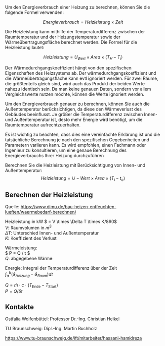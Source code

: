 Um den Energieverbrauch einer Heizung zu berechnen, können Sie die folgende Formel verwenden:

$$Energieverbrauch = Heizleistung \times Zeit$$

Die Heizleistung kann mithilfe der Temperaturdifferenz zwischen der Raumtemperatur und der Heizungstemperatur sowie der Wärmeübertragungsfläche berechnet werden. Die Formel für die Heizleistung lautet:

$$Heizleistung = U_{Wert} \times Area \times (T_H - T_i)$$

Der Wärmedurchgangskoeffizient hängt von den spezifischen Eigenschaften des Heizsystems ab. Der wärmedurchgangskoeffizient und die Wärmeübertragungsfläche kann evtl ignoriert werden. Für zwei Räume, die größtenteils gleich sind, wird auch das Produkt der beiden Werte nahezu identisch sein. Da man keine genauen Daten, sondern vor allem Vergleichswerte nutzen möchte, können die Werte ignoriert werden. 

Um den Energieverbrauch genauer zu berechnen, können Sie auch die Außentemperatur berücksichtigen, da diese den Wärmeverlust des Gebäudes beeinflusst. Je größer die Temperaturdifferenz zwischen Innen- und Außentemperatur ist, desto mehr Energie wird benötigt, um die Raumtemperatur aufrechtzuerhalten.

Es ist wichtig zu beachten, dass dies eine vereinfachte Erklärung ist und die tatsächliche Berechnung je nach den spezifischen Gegebenheiten und Parametern variieren kann. Es wird empfohlen, einen Fachmann oder Ingenieur zu konsultieren, um eine genaue Berechnung des Energieverbrauchs Ihrer Heizung durchzuführen

Berechnen Sie die Heizleistung mit Berücksichtigung von Innen- und Außentemperatur:  
$$ Heizleistung = U-Wert \times Area \times (T_i - t_o)$$

## Berechnen der Heizleistung  
Quelle: https://www.dimu.de/bau-heizen-entfeuchten-lueften/waermebedarf-berechnen/


Heizleistung in kW $ = V \times \Delta T \times K/860$  
$V$: Raumvolumen in $m^3$  
$\Delta T$: Unterschied Innen- und Außentemperatur  
$K$: Koeffizient des Verlust

Wärmeleistung:  
$ P = Q / t $  
$Q$: abgegebene Wärme

Energie: Integral der Temperaturdifferenz über der Zeit  
$\int_{a}^{b}(\vartheta_{Heizung} - \vartheta_{Raum}) dt$

$Q = \dot{m} \cdot c \cdot (T_{\text{Ende}} - T_{\text{Start}})$  
$P = Q / \delta t$





## Kontakte
Ostfalia Wolfenbüttel:
Professor Dr.-Ing. Christian Heikel

TU Braunschweig:
Dipl.-Ing. Martin Buchholz

https://www.tu-braunschweig.de/ift/mitarbeiter/hassani-hamidreza